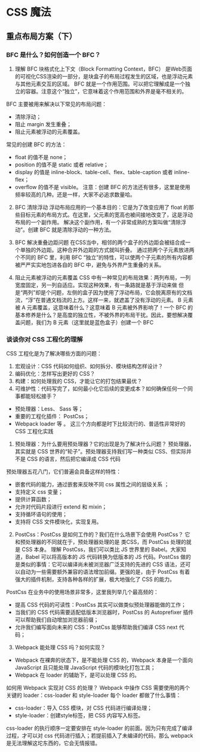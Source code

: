# CSS 魔法


## 重点布局方案（下）


### BFC 是什么？如何创造一个 BFC？

1. 理解 BFC
块格式化上下文（Block Formatting Context，BFC） 是Web页面的可视化CSS渲染的一部分，是块盒子的布局过程发生的区域，也是浮动元素与其他元素交互的区域。
BFC 就是一个作用范围。可以把它理解成是一个独立的容器。注意这个“独立”，它意味着这个作用范围和外界是毫不相关的。

BFC 主要被用来解决以下常见的布局问题：
- 清除浮动；
- 阻止 margin 发生重叠；
- 阻止元素被浮动的元素覆盖。

常见的创建 BFC 的方法：
- float 的值不是 none；
- position 的值不是 static 或者 relative；
- display 的值是 inline-block、table-cell、flex、table-caption 或者 inline-flex；
- overflow 的值不是 visible。
注意：创建 BFC 的方法还有很多，这里是使用频率较高的几种。还是一样，大家不必追求数量哈。

2. BFC 清除浮动
浮动布局应用的一个基本目的：它是为了改变应用了 float 的那些目标元素的布局方式。在这里，父元素的宽高也被间接地改变了，这是浮动布局的一个副作用。
解决这个副作用，有一个非常成熟的方案叫做“清除浮动”。创建 BFC 就是清除浮动的一种方法。

3. BFC 解决重叠边距问题
在CSS当中，相邻的两个盒子的外边距会被结合成一个单独的外边距。这种合并外边距的方式就叫折叠。
通过把两个子元素放进两个不同的 BFC 里，利用 BFC “独立”的特性，可以使两个子元素的所有内容都被严严实实地包进各自的 BFC 中，避免与外界产生重叠的关系。

4. 阻止元素被浮动的元素覆盖
CSS 中有一种常见的布局效果：两列布局，一列宽度固定，另一列自适应。实现这种效果，有一条路就是基于浮动来做
但是“两列”却是个问题，左侧的盒子因为使用了浮动布局，它会脱离原有的文档流，“浮”在普通文档流的上方。这样一来，就遮盖了没有浮动的元素。
B 元素被 A 元素覆盖，这意味着什么？这意味着 B 元素被外界影响了！一个 BFC 的基本修养是什么？是高度的独立性，不被外界的布局干扰。因此，要想解决覆盖问题，我们为 B 元素（这里就是蓝色盒子）创建一个 BFC


### 谈谈你对 CSS 工程化的理解

CSS 工程化是为了解决哪些方面的问题：
1. 宏观设计：CSS 代码如何组织、如何拆分、模块结构怎样设计？
2. 编码优化：怎样写出更好的 CSS？
3. 构建：如何处理我的 CSS，才能让它的打包结果最优？
4. 可维护性：代码写完了，如何最小化它后续的变更成本？如何确保任何一个同事都能轻松接手？

- 预处理器：Less、 Sass 等；
- 重要的工程化插件： PostCss；
- Webpack loader 等 。
这三个方向都是时下比较流行的、普适性非常好的 CSS 工程化实践

1. 预处理器：为什么要用预处理器？它的出现是为了解决什么问题？
预处理器，其实就是 CSS 世界的“轮子”。预处理器支持我们写一种类似 CSS、但实际并不是 CSS 的语言，然后把它编译成 CSS 代码

预处理器五花八门，它们普遍会具备这样的特性：
- 嵌套代码的能力，通过嵌套来反映不同 css 属性之间的层级关系 ；
- 支持定义 css 变量；
- 提供计算函数；
- 允许对代码片段进行 extend 和 mixin；
- 支持循环语句的使用；
- 支持将 CSS 文件模块化，实现复用。

2. PostCss：PostCss 是如何工作的？我们在什么场景下会使用 PostCss？
它和预处理器的不同就在于，预处理器处理的是 类CSS，而 PostCss 处理的就是 CSS 本身。
理解 PostCss，我们可以类比 JS 世界里的 Babel。大家知道，Babel 可以将高版本的 JS 代码转换为低版本的 JS 代码。PostCss 做的是类似的事情：它可以编译尚未被浏览器广泛支持的先进的 CSS 语法，还可以自动为一些需要额外兼容的语法增加前缀。更强的是，由于 PostCss 有着强大的插件机制，支持各种各样的扩展，极大地强化了 CSS 的能力。

PostCss 在业务中的使用场景非常多，这里我列举几个最高频的：
- 提高 CSS 代码的可读性：PostCss 其实可以做类似预处理器能做的工作；
- 当我们的 CSS 代码需要适配低版本浏览器时，PostCss 的 Autoprefixer 插件可以帮助我们自动增加浏览器前缀；
- 允许我们编写面向未来的 CSS：PostCss 能够帮助我们编译 CSS next 代码；

3. Webpack 能处理 CSS 吗？如何实现？
- Webpack 在裸奔的状态下，是不能处理 CSS 的，Webpack 本身是一个面向 JavaScript 且只能处理 JavaScript 代码的模块化打包工具；
- Webpack 在 loader 的辅助下，是可以处理 CSS 的。

如何用 Webpack 实现对 CSS 的处理？
Webpack 中操作 CSS 需要使用的两个关键的 loader：css-loader 和 style-loader
每个 loader 都做了什么事情：
- css-loader：导入 CSS 模块，对 CSS 代码进行编译处理；
- style-loader：创建style标签，把 CSS 内容写入标签。

css-loader 的执行顺序一定要安排在 style-loader 的前面。因为只有完成了编译过程，才可以对 css 代码进行插入；若提前插入了未编译的代码，那么 webpack 是无法理解这坨东西的，它会无情报错。
